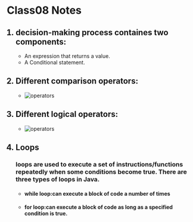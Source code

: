 # **Class08 Notes** #

<ol>

## <li> decision-making process containes two components: </li> ##

- An expression that returns a value.
- A Conditional statement.

## <li> Different comparison operators:  </li> ##


- ![operators](https://www.lifewire.com/thmb/7iOKrK5_6nRJhCeMzskKG3N4TB4=/1201x640/filters:no_upscale():max_bytes(150000):strip_icc()/excel-google-spreadsheets-comparison-operators-583c9dae5f9b58d5b189efb0.jpg)

## <li> Different logical operators: </li> ##


- ![operators](https://programmingwithbabu.files.wordpress.com/2017/09/logical_operator_in_c.jpg)


## <li> Loops </li> ##

### loops are used to execute a set of instructions/functions repeatedly when some conditions become true. There are three types of loops in Java. ###

- #### while loop:can execute a block of code a number of times ####
- #### for loop:can execute a block of code as long as a specified condition is true. #### 




</ol>



